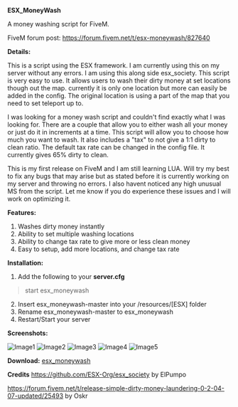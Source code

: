 **ESX_MoneyWash**

A money washing script for FiveM. 

FiveM forum post: https://forum.fivem.net/t/esx-moneywash/827640

**Details:**

This is a script using the ESX framework. I am currently using this on my server without any errors. I am using this along side esx_society. This script is very easy to use. It allows users to wash their dirty money at set locations though out the map. currently it is only one location but more can easily be added in the config. The original location is using a part of the map that you need to set teleport up to.

I was looking for a money wash script and couldn't find exactly what I was looking for. There are a couple that allow you to either wash all your money or just do it in increments at a time. This script will allow you to choose how much you want to wash. It also includes a "tax" to not give a 1:1 dirty to clean ratio. The default tax rate can be changed in the config file. It currently gives 65% dirty to clean. 

This is my first release on FiveM and I am still learning LUA. Will try my best to fix any bugs that may arise but as stated before it is currently working on my server and throwing no errors. I also havent noticed any high unusual MS from the script. Let me know if you do experience these issues and I will work on optimizing it.

**Features:**

1. Washes dirty money instantly
2. Ability to set multiple washing locations
3. Ability to change tax rate to give more or less clean money
4. Easy to setup, add more locations, and change tax rate


**Installation:**

1. Add the following to your **server.cfg**
> start esx_moneywash
2. Insert esx_moneywash-master into your /resources/[ESX] folder
3. Rename esx_moneywash-master to esx_moneywash
4. Restart/Start your server


**Screenshots:**

![Image1](https://forum.fivem.net/uploads/default/original/4X/0/1/4/0140b63258e86613e5614a0c125cb2d685cffe31.jpeg)
![Image2](https://forum.fivem.net/uploads/default/original/4X/0/3/a/03a18bd911fa145b998ac4254c0cc97d470fcda0.jpeg)
![Image3](https://forum.fivem.net/uploads/default/original/4X/1/7/c/17c7798c9e9415d5a9657f2cf6bd41444a065f8f.jpeg)
![Image4](https://forum.fivem.net/uploads/default/original/4X/b/d/c/bdc9edf9d6e81bf540932c06abb896b078452e64.jpeg)
![Image5](https://forum.fivem.net/uploads/default/original/4X/f/f/0/ff00bb40a4965c635b3b90b5389ab2912fa3e0eb.jpeg)

**Download:**
<a href="https://github.com/iTzCrutchie/esx_moneywash/archive/master.zip">esx_moneywash</a>


**Credits**
https://github.com/ESX-Org/esx_society by ElPumpo

https://forum.fivem.net/t/release-simple-dirty-money-laundering-0-2-04-07-updated/25493 by Oskr
